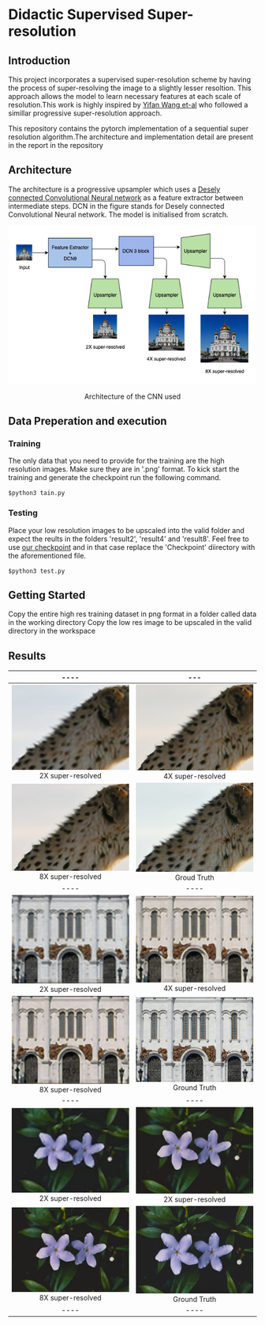 # Didactic Supervised Super-resolution

## Introduction

This project incorporates a supervised super-resolution scheme by having the process of super-resolving the image to a slightly lesser resoltion. This approach allows the model to learn necessary features at each scale of resolution.This work is highly inspired by  [Yifan Wang et-al](https://igl.ethz.ch/projects/prosr/) who followed a simillar progressive super-resolution approach.

This repository contains the pytorch implementation of a sequential super resolution algorithm.The architecture and implementation detail are present in the report in the repository

## Architecture

The architecture is a progressive upsampler which uses a [Desely connected Convolutional Neural network](https://arxiv.org/abs/1608.06993) as a feature extractor between intermediate steps. DCN in the figure stands for Desely connected Convolutional Neural network. The model is initialised from scratch.

<p align="center"> <img src="./Assets/architecture.png"> </p>

 <p align="center"> Architecture of the CNN used </p>

## Data Preperation and execution

### Training

The only data that you need to provide for the training are the high resolution images. Make sure they are in '.png' format. To kick start the training and generate the checkpoint run the following command.

```shell
$python3 tain.py
```
### Testing

Place your low resolution images to be upscaled into the valid folder and expect the reults in the folders 'result2', 'result4' and 'result8'. Feel free to use [our checkpoint](https://drive.google.com/open?id=152qfdtzwZsgrSQZzdVTPRgO3-tIPWgs7) and in that case replace the 'Checkpoint' diirectory with the aforementioned file.
```shell
$python3 test.py
```

## Getting Started
Copy the entire high res training dataset in png format in a folder called data in the working directory
Copy the low res image to be upscaled in the valid directory in the workspace




## Results
|                             ----                             |                             ---                              |
| :----------------------------------------------------------: | :----------------------------------------------------------: |
| <img src="/Assets/image--019.jpg" width ="400">2X super-resolved | <img src="/Assets/image--023.jpg" width ="400">4X super-resolved |
| <img src="/Assets/image--021.jpg" width ="400">8X super-resolved |  <img src="/Assets/image--025.jpg" width ="400">Groud Truth  |
|                             ----                             |                             ----                             |
| <img src="/Assets/image--031.jpg" width ="400">2X super-resolved | <img src="/Assets/image--035.jpg" width ="400">4X super-resolved |
| <img src="/Assets/image--033.jpg" width ="400">8X super-resolved | <img src="/Assets/image--037.jpg" width ="400">Ground Truth  |
|                             ----                             |                             ----                             |
| <img src="/Assets/image--043.jpg" width ="400">2X super-resolved | <img src="/Assets/image--047.jpg" width ="400">2X super-resolved |
| <img src="/Assets/image--045.jpg" width ="400">8X super-resolved | <img src="/Assets/image--049.jpg" width ="400">Ground Truth  |
|                             ----                             |                             ----                             |



